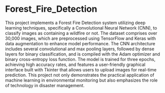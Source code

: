 # Forest_Fire_Detection
This project implements a Forest Fire Detection system utilizing deep learning techniques, specifically a Convolutional Neural Network (CNN), to classify images as containing a wildfire or not. 
The dataset comprises over 30,000 images, which are preprocessed using TensorFlow and Keras with data augmentation to enhance model performance. The CNN architecture includes several convolutional and max pooling layers, followed by dense layers for binary classification, and is compiled with the Adam optimizer and binary cross-entropy loss function. The model is trained for three epochs, achieving high accuracy rates, and features a user-friendly graphical interface built with Tkinter that allows users to upload images for real-time prediction. This project not only demonstrates the practical application of machine learning in environmental monitoring but also emphasizes the role of technology in disaster management.
